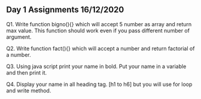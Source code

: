 ## Day 1 Assignments 16/12/2020

Q1. Write function bigno(){} which will accept 5 number as array and return max value. This function should work even if you pass different number of argument.

Q2. Write function fact(){} which will accept a number and return factorial of a number.

Q3. Using java script print your name in bold. Put your name in a variable and then print it.

Q4. Display your name in all heading tag. [h1 to h6] but you will use for loop and write method.
